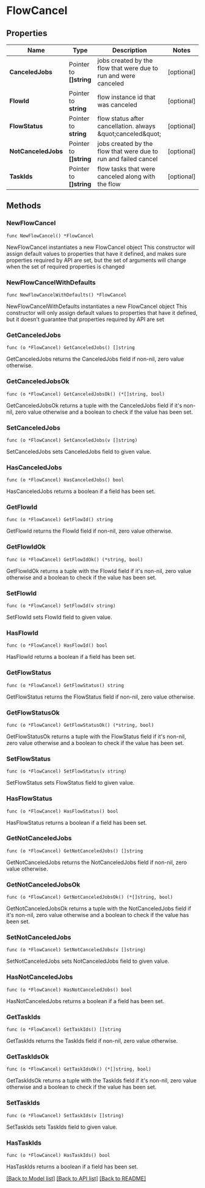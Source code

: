 # FlowCancel

## Properties

Name | Type | Description | Notes
------------ | ------------- | ------------- | -------------
**CanceledJobs** | Pointer to **[]string** | jobs created by the flow that were due to run and were canceled | [optional] 
**FlowId** | Pointer to **string** | flow instance id that was canceled | [optional] 
**FlowStatus** | Pointer to **string** | flow status after cancellation. always \&quot;canceled\&quot; | [optional] 
**NotCanceledJobs** | Pointer to **[]string** | jobs created by the flow that were due to run and failed cancel | [optional] 
**TaskIds** | Pointer to **[]string** | flow tasks that were canceled along with the flow | [optional] 

## Methods

### NewFlowCancel

`func NewFlowCancel() *FlowCancel`

NewFlowCancel instantiates a new FlowCancel object
This constructor will assign default values to properties that have it defined,
and makes sure properties required by API are set, but the set of arguments
will change when the set of required properties is changed

### NewFlowCancelWithDefaults

`func NewFlowCancelWithDefaults() *FlowCancel`

NewFlowCancelWithDefaults instantiates a new FlowCancel object
This constructor will only assign default values to properties that have it defined,
but it doesn't guarantee that properties required by API are set

### GetCanceledJobs

`func (o *FlowCancel) GetCanceledJobs() []string`

GetCanceledJobs returns the CanceledJobs field if non-nil, zero value otherwise.

### GetCanceledJobsOk

`func (o *FlowCancel) GetCanceledJobsOk() (*[]string, bool)`

GetCanceledJobsOk returns a tuple with the CanceledJobs field if it's non-nil, zero value otherwise
and a boolean to check if the value has been set.

### SetCanceledJobs

`func (o *FlowCancel) SetCanceledJobs(v []string)`

SetCanceledJobs sets CanceledJobs field to given value.

### HasCanceledJobs

`func (o *FlowCancel) HasCanceledJobs() bool`

HasCanceledJobs returns a boolean if a field has been set.

### GetFlowId

`func (o *FlowCancel) GetFlowId() string`

GetFlowId returns the FlowId field if non-nil, zero value otherwise.

### GetFlowIdOk

`func (o *FlowCancel) GetFlowIdOk() (*string, bool)`

GetFlowIdOk returns a tuple with the FlowId field if it's non-nil, zero value otherwise
and a boolean to check if the value has been set.

### SetFlowId

`func (o *FlowCancel) SetFlowId(v string)`

SetFlowId sets FlowId field to given value.

### HasFlowId

`func (o *FlowCancel) HasFlowId() bool`

HasFlowId returns a boolean if a field has been set.

### GetFlowStatus

`func (o *FlowCancel) GetFlowStatus() string`

GetFlowStatus returns the FlowStatus field if non-nil, zero value otherwise.

### GetFlowStatusOk

`func (o *FlowCancel) GetFlowStatusOk() (*string, bool)`

GetFlowStatusOk returns a tuple with the FlowStatus field if it's non-nil, zero value otherwise
and a boolean to check if the value has been set.

### SetFlowStatus

`func (o *FlowCancel) SetFlowStatus(v string)`

SetFlowStatus sets FlowStatus field to given value.

### HasFlowStatus

`func (o *FlowCancel) HasFlowStatus() bool`

HasFlowStatus returns a boolean if a field has been set.

### GetNotCanceledJobs

`func (o *FlowCancel) GetNotCanceledJobs() []string`

GetNotCanceledJobs returns the NotCanceledJobs field if non-nil, zero value otherwise.

### GetNotCanceledJobsOk

`func (o *FlowCancel) GetNotCanceledJobsOk() (*[]string, bool)`

GetNotCanceledJobsOk returns a tuple with the NotCanceledJobs field if it's non-nil, zero value otherwise
and a boolean to check if the value has been set.

### SetNotCanceledJobs

`func (o *FlowCancel) SetNotCanceledJobs(v []string)`

SetNotCanceledJobs sets NotCanceledJobs field to given value.

### HasNotCanceledJobs

`func (o *FlowCancel) HasNotCanceledJobs() bool`

HasNotCanceledJobs returns a boolean if a field has been set.

### GetTaskIds

`func (o *FlowCancel) GetTaskIds() []string`

GetTaskIds returns the TaskIds field if non-nil, zero value otherwise.

### GetTaskIdsOk

`func (o *FlowCancel) GetTaskIdsOk() (*[]string, bool)`

GetTaskIdsOk returns a tuple with the TaskIds field if it's non-nil, zero value otherwise
and a boolean to check if the value has been set.

### SetTaskIds

`func (o *FlowCancel) SetTaskIds(v []string)`

SetTaskIds sets TaskIds field to given value.

### HasTaskIds

`func (o *FlowCancel) HasTaskIds() bool`

HasTaskIds returns a boolean if a field has been set.


[[Back to Model list]](../README.md#documentation-for-models) [[Back to API list]](../README.md#documentation-for-api-endpoints) [[Back to README]](../README.md)


